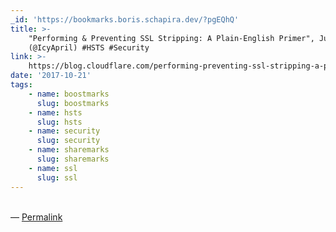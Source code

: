 ```yaml
---
_id: 'https://bookmarks.boris.schapira.dev/?pgEQhQ'
title: >-
    "Performing & Preventing SSL Stripping: A Plain-English Primer", Junade Ali
    (@IcyApril) #HSTS #Security
link: >-
    https://blog.cloudflare.com/performing-preventing-ssl-stripping-a-plain-english-primer/
date: '2017-10-21'
tags:
    - name: boostmarks
      slug: boostmarks
    - name: hsts
      slug: hsts
    - name: security
      slug: security
    - name: sharemarks
      slug: sharemarks
    - name: ssl
      slug: ssl
---
```


<br>&#8212;
<a href="https://bookmarks.boris.schapira.dev/?pgEQhQ" title="Permalink">Permalink</a>
